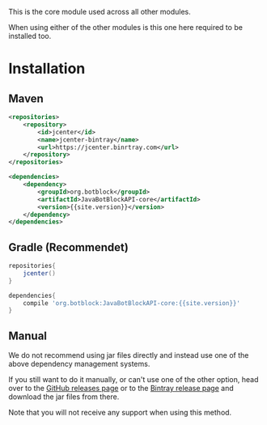 ---
---

This is the core module used across all other modules.

When using either of the other modules is this one here required to be installed too.

# Installation

## Maven

```xml
<repositories>
    <repository>
        <id>jcenter</id>
        <name>jcenter-bintray</name>
        <url>https://jcenter.binrtray.com</url>
    </repository>
</repositories>

<dependencies>
    <dependency>
        <groupId>org.botblock</groupId>
        <artifactId>JavaBotBlockAPI-core</artifactId>
        <version>{{site.version}}</version>
    </dependency>
</dependencies>
```


## Gradle (Recommendet)

```groovy
repositories{
    jcenter()
}

dependencies{
    compile 'org.botblock:JavaBotBlockAPI-core:{{site.version}}'
}
```

## Manual
We do not recommend using jar files directly and instead use one of the above dependency management systems.

If you still want to do it manually, or can't use one of the other option, head over to the
<a target="_blank" href="https://github.com/botblock/JavaBotBlockAPI/releases/latest">GitHub releases page</a> or to
the <a target="_blank" href="https://bintray.com/beta/#/andre601/maven/JavaBotBlockAPI?tab=overview">Bintray release page</a>
and download the jar files from there.

Note that you will not receive any support when using this method.
